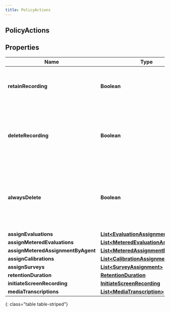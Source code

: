 ```yaml
---
title: PolicyActions
---
```

## PolicyActions


## Properties

| Name | Type | Description | Notes |
| ------------ | ------------- | ------------- | ------------- |
| **retainRecording** | <!----><!---->**Boolean**<!----> | true to retain the recording associated with the conversation. Default = true |  [optional] |
| **deleteRecording** | <!----><!---->**Boolean**<!----> | true to delete the recording associated with the conversation. If retainRecording = true, this will be ignored. Default = false |  [optional] |
| **alwaysDelete** | <!----><!---->**Boolean**<!----> | true to delete the recording associated with the conversation regardless of the values of retainRecording or deleteRecording. Default = false |  [optional] |
| **assignEvaluations** | <!----><!---->[**List&lt;EvaluationAssignment&gt;**](EvaluationAssignment.html)<!----> |  |  [optional] |
| **assignMeteredEvaluations** | <!----><!---->[**List&lt;MeteredEvaluationAssignment&gt;**](MeteredEvaluationAssignment.html)<!----> |  |  [optional] |
| **assignMeteredAssignmentByAgent** | <!----><!---->[**List&lt;MeteredAssignmentByAgent&gt;**](MeteredAssignmentByAgent.html)<!----> |  |  [optional] |
| **assignCalibrations** | <!----><!---->[**List&lt;CalibrationAssignment&gt;**](CalibrationAssignment.html)<!----> |  |  [optional] |
| **assignSurveys** | <!----><!---->[**List&lt;SurveyAssignment&gt;**](SurveyAssignment.html)<!----> |  |  [optional] |
| **retentionDuration** | <!----><!---->[**RetentionDuration**](RetentionDuration.html)<!----> |  |  [optional] |
| **initiateScreenRecording** | <!----><!---->[**InitiateScreenRecording**](InitiateScreenRecording.html)<!----> |  |  [optional] |
| **mediaTranscriptions** | <!----><!---->[**List&lt;MediaTranscription&gt;**](MediaTranscription.html)<!----> |  |  [optional] |
{: class="table table-striped"}



